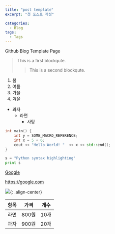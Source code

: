 ```yaml
---
title: "post template"
excerpt: "첫 포스트 작성"

categories:
  - Blog
tags:
  - Tags
---
```


Github Blog Template Page 
> This is a first blockqute. 
>> This is a second blockqute. 

1. 봄
2. 여름
3. 가을
4. 겨울 

* 과자
	* 라면
		* 사탕

```cpp
int main() {
	int y = SOME_MACRO_REFERENCE;
	int x = 5 + 6;
	cout << "Hello World! "  << x << std::end();
}
```

```python
s = "Python syntax highlighting"
print s
```

[Google](https://google.com)

<https://google.com>

![](https://devinlife.com/assets/images/bio-photo-keyboard-small.jpg){: .align-center}

| 항목 | 가격 | 개수 |
|:----:|:----:|:----:|
| 라면 | 800원 | 10개 |
| 과자 | 900원 | 20개 |

